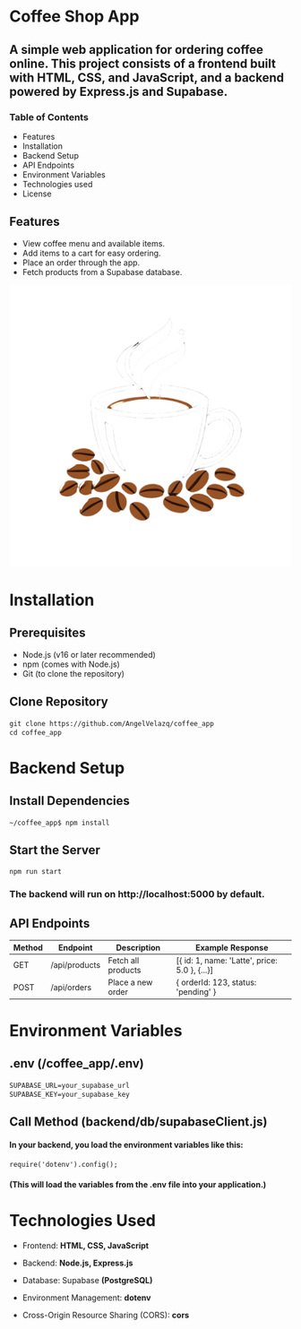 # Coffee Shop App

## A simple web application for ordering coffee online. This project consists of a frontend built with HTML, CSS, and JavaScript, and a backend powered by Express.js and Supabase.



### Table of Contents

* Features
* Installation
* Backend Setup
* API Endpoints 
* Environment Variables
* Technologies used
* License 

## Features
* View coffee menu and available items.
* Add items to a cart for easy ordering.
* Place an order through the app.
* Fetch products from a Supabase database.

![This is an alt text.](/images/logo.png)

# Installation
## Prerequisites
* Node.js (v16 or later recommended)
* npm (comes with Node.js)
* Git (to clone the repository)

## Clone Repository
```
git clone https://github.com/AngelVelazq/coffee_app
cd coffee_app
```

# Backend Setup
## Install Dependencies
```
~/coffee_app$ npm install
```
## Start the Server
```
npm run start
```
### The backend will run on http://localhost:5000 by default.


## API Endpoints

| Method  | Endpoint | Description | Example Response |
| ------- | -------- | ----------- | ---------------- |
| GET     | /api/products | Fetch all products | [{ id: 1, name: 'Latte', price: 5.0 }, {...}]
| POST | /api/orders | Place a new order | { orderId: 123, status: 'pending' } |



# Environment Variables
## .env (/coffee_app/.env)
```
SUPABASE_URL=your_supabase_url
SUPABASE_KEY=your_supabase_key
```
## Call Method (backend/db/supabaseClient.js)
#### In your backend, you load the environment variables like this:
```
require('dotenv').config();  
```
#### (This will load the variables from the .env file into your application.)


# Technologies Used
* Frontend: **HTML, CSS, JavaScript**

* Backend: **Node.js, Express.js**

* Database: Supabase **(PostgreSQL)**

* Environment Management: **dotenv**
* Cross-Origin Resource Sharing (CORS): **cors**

